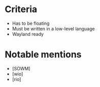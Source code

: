 # Criteria

- Has to be floating
- Must be written in a low-level language
- Wayland ready

# Notable mentions

- [SOWM]
- [wio]
- [rio]

<!-- Insert rio screenshot with mothra website -->
